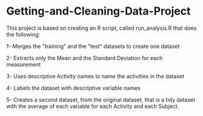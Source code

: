 # Getting-and-Cleaning-Data-Project

This project is based on creating an R script, called run_analysis.R that does the following:

1- Merges the "training" and the "test" datasets to create one dataset

2- Extracts only the Mean and the Standard Deviation for each measurement

3- Uses descriptive Activity names to name the activities in the dataset

4- Labels the dataset with descriptive variable names

5- Creates a second dataset, from the original dataset, that is a tidy dataset with the average
of each variable for each Activity and each Subject.
